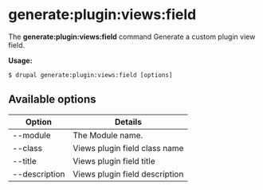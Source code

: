 # generate:plugin:views:field
The **generate:plugin:views:field** command Generate a custom plugin view field.

**Usage:**
```
$ drupal generate:plugin:views:field [options] 
```

## Available options
Option | Details
-------|-------------
--module | The Module name.
--class | Views plugin field class name
--title | Views plugin field title
--description | Views plugin field description
